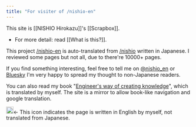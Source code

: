```yaml
---
title: "For visiter of /nishio-en"
---
```


This site is [[NISHIO Hirokazu]]'s [[Scrapbox]].
- For more detail: read [[What is this?]].

This project [/nishio-en](https://scrapbox.io/nishio-en) is auto-translated from [/nishio](https://scrapbox.io/nishio) written in Japanese. I reviewed some pages but not all, due to there're 10000+ pages.

If you find something interesting, feel free to tell me on [@nishio_en](https://twitter.com/nishio_en) or [Bluesky](https://bsky.app/profile/nishio.bsky.social)
I'm very happy to spread my thought to non-Japanese readers.

You can also read my book "[Engineer's way of creating knowledge](https://mem.nhiro.org/Engineer's_way_of_creating_knowledge)", which is translated by myself. The site is a mirror to allow book-like navigation and google translation.

<img src='https://scrapbox.io/api/pages/nishio-en/en/icon' alt='en.icon' height="19.5"/>← This icon indicates the page is written in English by myself, not translated from Japanese.
